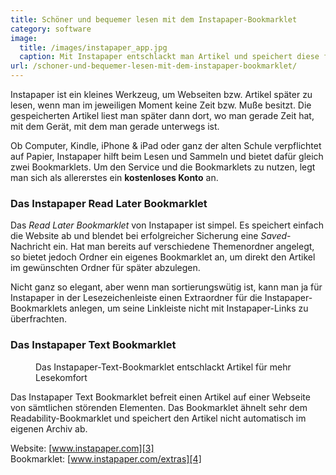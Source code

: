 ```yaml
---
title: Schöner und bequemer lesen mit dem Instapaper-Bookmarklet
category: software
image:
  title: /images/instapaper_app.jpg
  caption: Mit Instapaper entschlackt man Artikel und speichert diese für später
url: /schoner-und-bequemer-lesen-mit-dem-instapaper-bookmarklet/
---
```

Instapaper ist ein kleines Werkzeug, um Webseiten bzw. Artikel später zu lesen, wenn man im jeweiligen Moment keine Zeit bzw. Muße besitzt. Die gespeicherten Artikel liest man später dann dort, wo man gerade Zeit hat, mit dem Gerät, mit dem man gerade unterwegs ist.


Ob Computer, Kindle, iPhone & iPad oder ganz der alten Schule verpflichtet auf Papier, Instapaper hilft beim Lesen und Sammeln und bietet dafür gleich zwei Bookmarklets. Um den Service und die Bookmarklets zu nutzen, legt man sich als allererstes ein **kostenloses Konto** an.

### Das Instapaper Read Later Bookmarklet

Das *Read Later Bookmarklet* von Instapaper ist simpel. Es speichert einfach die Website ab und blendet bei erfolgreicher Sicherung eine *Saved*-Nachricht ein. Hat man bereits auf verschiedene Themenordner angelegt, so bietet jedoch Ordner ein eigenes Bookmarklet an, um direkt den Artikel im gewünschten Ordner für später abzulegen.

Nicht ganz so elegant, aber wenn man sortierungswütig ist, kann man ja für Instapaper in der Lesezeichenleiste einen Extraordner für die Instapaper-Bookmarklets anlegen, um seine Linkleiste nicht mit Instapaper-Links zu überfrachten.

### Das Instapaper Text Bookmarklet

<figure>
<img src="{{ site.url }}{{ site.baseurl }}/images/screenshot_instapaper_text.jpg" alt="">
  <figcaption>Das Instapaper-Text-Bookmarklet entschlackt Artikel für mehr Lesekomfort</figcaption>
</figure>

Das Instapaper Text Bookmarklet befreit einen Artikel auf einer Webseite von sämtlichen störenden Elementen. Das Bookmarklet ähnelt sehr dem Readability-Bookmarklet und speichert den Artikel nicht automatisch im eigenen Archiv ab.

Website: [www.instapaper.com][3]  
Bookmarklet: [www.instapaper.com/extras][4]

 [1]: titleinstapaper_app.jpg
 [2]: titlescreenshot_instapaper_text.jpg
 [3]: http://www.instapaper.com/
 [4]: http://www.instapaper.com/help
